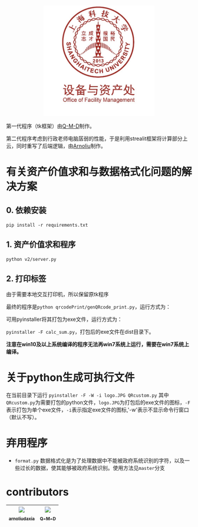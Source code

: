 <div align="center">
<img src="assets/image/logo.JPG" width="300"></img>
</div>

第一代程序（tk框架）由[Q-M-D](https://github.com/Q-M-D)制作。

第二代程序考虑到行政老师电脑孱弱的性能，于是利用strealit框架将计算部分上云，同时重写了后端逻辑，由[Arnoliu](https://github.com/arnoliudaxia)制作。

# 有关资产价值求和与数据格式化问题的解决方案
## 0. 依赖安装
```pip install -r requirements.txt```
## 1. 资产价值求和程序

```
python v2/server.py
```

## 2. 打印标签

由于需要本地交互打印机，所以保留原tk程序

最终的程序是`python qrcodePrint/genQRcode_print.py`，运行方式为：

可用pyinstaller将其打包为exe文件，运行方式为：

```pyinstaller -F calc_sum.py```，打包后的exe文件在dist目录下。

**注意在win10及以上系统编译的程序无法再win7系统上运行，需要在win7系统上编译。**


# 关于python生成可执行文件

在当前目录下运行
```pyinstaller -F -W -i logo.JPG QRcustom.py```
其中`QRcustom.py`为需要打包的python文件，`logo.JPG`为打包后的exe文件的图标，`-F`表示打包为单个exe文件，`-i`表示指定exe文件的图标,'-w'表示不显示命令行窗口（默认不写）。

# 弃用程序

- `format.py` 数据格式化是为了处理数据中不能被政府系统识别的字符，以及一些过长的数据，使其能够被政府系统识别。使用方法见`master`分支


# contributors

| [<img src="https://github.com/arnoliudaxia.png" width="100px;"/><br /><sub>arnoliudaxia</sub>](https://github.com/arnoliudaxia) | [<img src="https://github.com/Q-M-D.png" width="100px;"/><br /><sub>Q-M-D</sub>](https://github.com/Q-M-D) |
|:-------------------------------------------------------------------------------------------------------------------------------:|:----------------------------------------------------------------------------------------------------------:|
